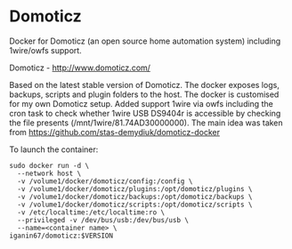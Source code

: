 # Domoticz
Docker for Domoticz (an open source home automation system) including 1wire/owfs support.

Domoticz - http://www.domoticz.com/

Based on the latest stable version of Domoticz. The docker exposes logs, backups, scripts and plugin folders to the host. The docker is customised for my own Domoticz setup.
Added support 1wire via owfs including the cron task to check whether 1wire USB DS9404r is accessible by checking the file presents (/mnt/1wire/81.74AD30000000).
The main idea was taken from https://github.com/stas-demydiuk/domoticz-docker

To launch the container:
```
sudo docker run -d \
  --network host \
  -v /volume1/docker/domoticz/config:/config \
  -v /volume1/docker/domoticz/plugins:/opt/domoticz/plugins \
  -v /volume1/docker/domoticz/backups:/opt/domoticz/backups \
  -v /volume1/docker/domoticz/scripts:/opt/domoticz/scripts \
  -v /etc/localtime:/etc/localtime:ro \
  --privileged -v /dev/bus/usb:/dev/bus/usb \ 
  --name=<container name> \ 
iganin67/domoticz:$VERSION
```
